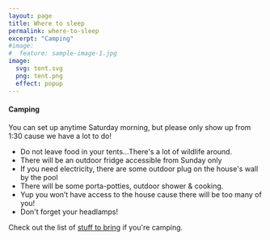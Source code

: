```yaml
---
layout: page
title: Where to sleep
permalink: where-to-sleep
excerpt: "Camping"
#image:
#  feature: sample-image-1.jpg
image:
  svg: tent.svg
  png: tent.png
  effect: popup
---
```


#### Camping

You can set up anytime Saturday morning, but please only show up from 1:30 cause we have a lot to do!

* Do not leave food in your tents...There's a lot of wildlife around.
* There will be an outdoor fridge accessible from Sunday only
* If you need electricity, there are some outdoor plug on the house's wall by the pool
* There will be some porta-potties, outdoor shower & cooking.
* Yup you won’t have access to the house cause there will be too many of you!
* Don't forget your headlamps!


Check out the list of [stuff to bring](/what-to-bring) if you're camping.


